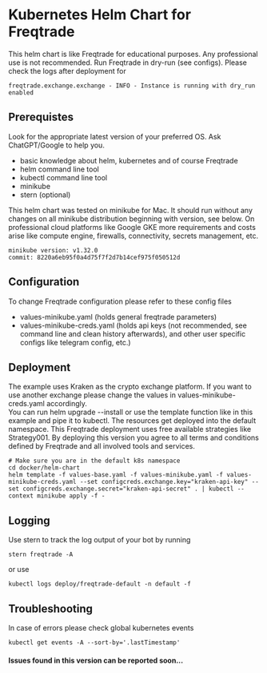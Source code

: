 # Kubernetes Helm Chart for Freqtrade 

This helm chart is like Freqtrade for educational purposes. Any professional use is not recommended. Run Freqtrade in dry-run (see configs).
Please check the logs after deployment for 

```
freqtrade.exchange.exchange - INFO - Instance is running with dry_run enabled
```

## Prerequistes

Look for the appropriate latest version of your preferred OS. Ask ChatGPT/Google to help you.

- basic knowledge about helm, kubernetes and of course Freqtrade
- helm command line tool
- kubectl command line tool 
- minikube
- stern (optional)

This helm chart was tested on minikube for Mac. It should run without any changes on all minikube distribution beginning with version, see below.
On professional cloud platforms like Google GKE more requirements and costs arise like compute engine, firewalls, connectivity, secrets management, etc.  

```
minikube version: v1.32.0
commit: 8220a6eb95f0a4d75f7f2d7b14cef975f050512d
```

## Configuration

To change Freqtrade configuration please refer to these config files

- values-minikube.yaml (holds general freqtrade parameters) 
- values-minikube-creds.yaml (holds api keys (not recommended, see command line and clean history afterwards), and other user specific configs like telegram config, etc.)

## Deployment 

The example uses Kraken as the crypto exchange platform. If you want to use another exchange please change the values in values-minikube-creds.yaml accordingly.  
You can run helm upgrade --install or use the template function like in this example and pipe it to kubectl. The resources get deployed into the default namespace.
This Freqtrade deployment uses free available strategies like Strategy001. By deploying this version you agree to all terms and conditions defined by Freqtrade and all involved tools and services.

```
# Make sure you are in the default k8s namespace 
cd docker/helm-chart
helm template -f values-base.yaml -f values-minikube.yaml -f values-minikube-creds.yaml --set configcreds.exchange.key="kraken-api-key" --set configcreds.exchange.secret="kraken-api-secret" . | kubectl --context minikube apply -f -
```

## Logging

Use stern to track the log output of your bot by running

```
stern freqtrade -A
```

or use 

```
kubectl logs deploy/freqtrade-default -n default -f
```

## Troubleshooting

In case of errors please check global kubernetes events

```
kubectl get events -A --sort-by='.lastTimestamp'
```

#### Issues found in this version can be reported soon...
